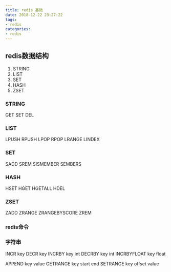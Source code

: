 ```yaml
---
title: redis 基础
date: 2018-12-22 23:27:22
tags:
- redis
categories:
- redis
---
```


## redis数据结构

1. STRING
2. LIST
3. SET
4. HASH
5. ZSET

<!-- more -->

### STRING
GET
SET
DEL

### LIST
LPUSH RPUSH
LPOP RPOP
LRANGE
LINDEX

### SET
SADD
SREM
SISMEMBER
SEMBERS

### HASH
HSET
HGET
HGETALL
HDEL

### ZSET
ZADD
ZRANGE
ZRANGEBYSCORE
ZREM

### redis命令
### 字符串
INCR key
DECR key
INCRBY key int
DECRBY key int
INCRBYFLOAT key float

APPEND key value
GETRANGE key start end
SETRANGE key offset value